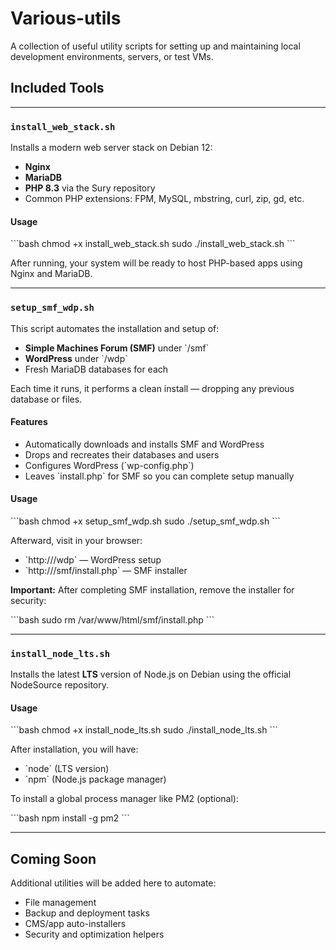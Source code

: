 # Various-utils

A collection of useful utility scripts for setting up and maintaining local development environments, servers, or test VMs.

## Included Tools

---

### `install_web_stack.sh`

Installs a modern web server stack on Debian 12:

- **Nginx**
- **MariaDB**
- **PHP 8.3** via the Sury repository
- Common PHP extensions: FPM, MySQL, mbstring, curl, zip, gd, etc.

#### Usage

\`\`\`bash
chmod +x install_web_stack.sh
sudo ./install_web_stack.sh
\`\`\`

After running, your system will be ready to host PHP-based apps using Nginx and MariaDB.

---

### `setup_smf_wdp.sh`

This script automates the installation and setup of:

- **Simple Machines Forum (SMF)** under \`/smf\`
- **WordPress** under \`/wdp\`
- Fresh MariaDB databases for each

Each time it runs, it performs a clean install — dropping any previous database or files.

#### Features

- Automatically downloads and installs SMF and WordPress
- Drops and recreates their databases and users
- Configures WordPress (\`wp-config.php\`)
- Leaves \`install.php\` for SMF so you can complete setup manually

#### Usage

\`\`\`bash
chmod +x setup_smf_wdp.sh
sudo ./setup_smf_wdp.sh
\`\`\`

Afterward, visit in your browser:

- \`http://<your-server-ip>/wdp\` — WordPress setup
- \`http://<your-server-ip>/smf/install.php\` — SMF installer

**Important:** After completing SMF installation, remove the installer for security:

\`\`\`bash
sudo rm /var/www/html/smf/install.php
\`\`\`

---

### `install_node_lts.sh`

Installs the latest **LTS** version of Node.js on Debian using the official NodeSource repository.

#### Usage

\`\`\`bash
chmod +x install_node_lts.sh
sudo ./install_node_lts.sh
\`\`\`

After installation, you will have:

- \`node\` (LTS version)
- \`npm\` (Node.js package manager)

To install a global process manager like PM2 (optional):

\`\`\`bash
npm install -g pm2
\`\`\`

---

## Coming Soon

Additional utilities will be added here to automate:

- File management
- Backup and deployment tasks
- CMS/app auto-installers
- Security and optimization helpers
